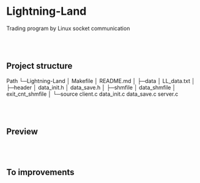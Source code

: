 # Lightning-Land
Trading program by Linux socket communication  

<br/><br/>

## Project structure
Path
└─Lightning-Land
    │  Makefile
    │  README.md
    │
    ├─data
    │      LL_data.txt
    │
    ├─header
    │      data_init.h
    │      data_save.h
    │
    ├─shmfile
    │      data_shmfile
    │      exit_cnt_shmfile
    │
    └─source
            client.c
            data_init.c
            data_save.c
            server.c

<br/><br/>

## Preview  

<br/><br/>

## To improvements  


            
